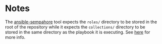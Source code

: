 # Notes

The [ansible-sempahore](https://github.com/ansible-semaphore/semaphore) tool expects the `roles/` directory to be stored in the root of the repository while it expects the `collections/` directory to be stored in the same directory as the playbook it is executing. See [here](https://github.com/ansible-semaphore/semaphore/issues/1144#issuecomment-1516953367) for more info.
